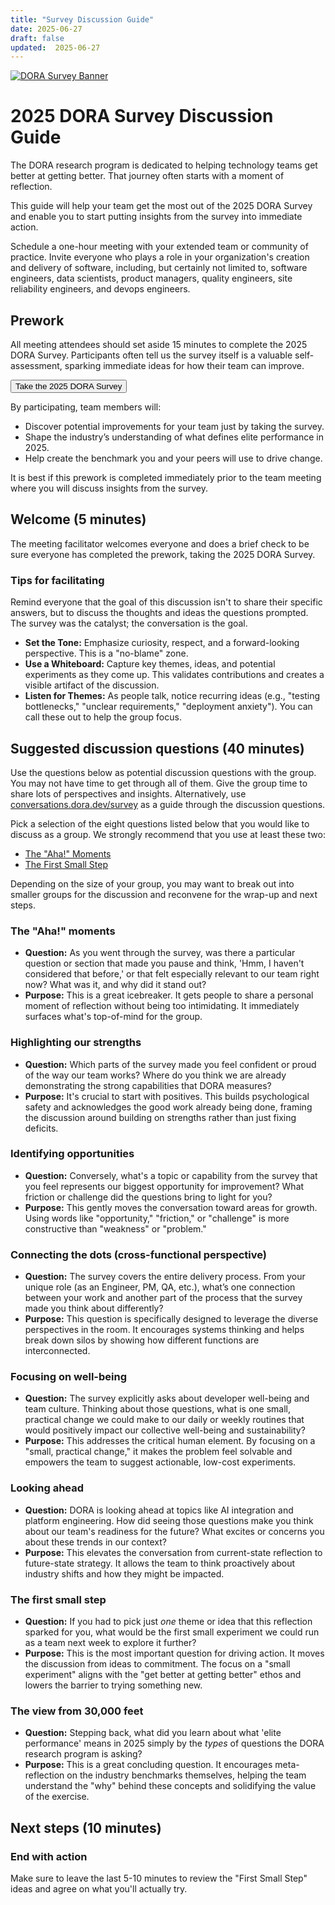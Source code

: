 ```yaml
---
title: "Survey Discussion Guide"
date: 2025-06-27
draft: false
updated:  2025-06-27
---
```


[![DORA Survey Banner](/survey/survey-banner.png)](/survey)


# 2025 DORA Survey Discussion Guide

The DORA research program is dedicated to helping technology teams get better at getting better. That journey often starts with a moment of reflection.

This guide will help your team get the most out of the 2025 DORA Survey and enable you to start putting
insights from the survey into immediate action.

Schedule a one-hour meeting with your extended team or community of practice. Invite everyone who plays a role in your organization's creation and delivery of software, including, but certainly not limited to, software engineers, data scientists, product managers, quality engineers, site reliability engineers, and devops engineers.

## Prework

All meeting attendees should set aside 15 minutes to complete the 2025 DORA Survey. Participants often tell us the survey itself is a valuable self-assessment, sparking immediate ideas for how their team can improve.

<a href="https://google.qualtrics.com/jfe/form/SV_40i28bp9qIMfNjw?source=doradotdev-survey-discussion-guide" target="_blank" rel="noopener noreferrer"><button class="secondary">Take the 2025 DORA Survey</button></a>

By participating, team members will:

* Discover potential improvements for your team just by taking the survey.
* Shape the industry’s understanding of what defines elite performance in 2025\.
* Help create the benchmark you and your peers will use to drive change.

It is best if this prework is completed immediately prior to the team meeting where you will discuss insights from the survey.

## Welcome (5 minutes)

The meeting facilitator welcomes everyone and does a brief check to be sure everyone has completed the prework, taking the 2025 DORA Survey.

### Tips for facilitating

Remind everyone that the goal of this discussion isn't to share their specific answers, but to discuss the thoughts and ideas the questions prompted. The survey was the catalyst; the conversation is the goal.

* **Set the Tone:** Emphasize curiosity, respect, and a forward-looking perspective. This is a "no-blame" zone.
* **Use a Whiteboard:** Capture key themes, ideas, and potential experiments as they come up. This validates contributions and creates a visible artifact of the discussion.
* **Listen for Themes:** As people talk, notice recurring ideas (e.g., "testing bottlenecks," "unclear requirements," "deployment anxiety"). You can call these out to help the group focus.

## Suggested discussion questions (40 minutes)

Use the questions below as potential discussion questions with the group. You may not have time to get through all of them. Give the group time to share lots of perspectives and insights. Alternatively, use [conversations.dora.dev/survey](https://conversations.dora.dev/survey) as a guide through the discussion questions.

Pick a selection of the eight questions listed below that you would like to discuss as a group. We strongly recommend that you use at least these two:

* [The "Aha\!" Moments](#the-aha-moments)
* [The First Small Step](#the-first-small-step)

Depending on the size of your group, you may want to break out into smaller groups for the discussion and reconvene for the wrap-up and next steps.

### The "Aha\!" moments

* **Question:** As you went through the survey, was there a particular question or section that made you pause and think, 'Hmm, I haven't considered that before,' or that felt especially relevant to our team right now? What was it, and why did it stand out?
* **Purpose:** This is a great icebreaker. It gets people to share a personal moment of reflection without being too intimidating. It immediately surfaces what's top-of-mind for the group.

### Highlighting our strengths

* **Question:** Which parts of the survey made you feel confident or proud of the way our team works? Where do you think we are already demonstrating the strong capabilities that DORA measures?
* **Purpose:** It's crucial to start with positives. This builds psychological safety and acknowledges the good work already being done, framing the discussion around building on strengths rather than just fixing deficits.

### Identifying opportunities

* **Question:** Conversely, what's a topic or capability from the survey that you feel represents our biggest opportunity for improvement? What friction or challenge did the questions bring to light for you?
* **Purpose:** This gently moves the conversation toward areas for growth. Using words like "opportunity," "friction," or "challenge" is more constructive than "weakness" or "problem."

### Connecting the dots (cross-functional perspective)

* **Question:** The survey covers the entire delivery process. From your unique role (as an Engineer, PM, QA, etc.), what’s one connection between your work and another part of the process that the survey made you think about differently?
* **Purpose:** This question is specifically designed to leverage the diverse perspectives in the room. It encourages systems thinking and helps break down silos by showing how different functions are interconnected.

### Focusing on well-being

* **Question:** The survey explicitly asks about developer well-being and team culture. Thinking about those questions, what is one small, practical change we could make to our daily or weekly routines that would positively impact our collective well-being and sustainability?
* **Purpose:** This addresses the critical human element. By focusing on a "small, practical change," it makes the problem feel solvable and empowers the team to suggest actionable, low-cost experiments.

### Looking ahead

* **Question:** DORA is looking ahead at topics like AI integration and platform engineering. How did seeing those questions make you think about our team's readiness for the future? What excites or concerns you about these trends in our context?
* **Purpose:** This elevates the conversation from current-state reflection to future-state strategy. It allows the team to think proactively about industry shifts and how they might be impacted.

### The first small step

* **Question:** If you had to pick just *one* theme or idea that this reflection sparked for you, what would be the first small experiment we could run as a team next week to explore it further?
* **Purpose:** This is the most important question for driving action. It moves the discussion from ideas to commitment. The focus on a "small experiment" aligns with the "get better at getting better" ethos and lowers the barrier to trying something new.

### The view from 30,000 feet

* **Question:** Stepping back, what did you learn about what 'elite performance' means in 2025 simply by the *types* of questions the DORA research program is asking?
* **Purpose:** This is a great concluding question. It encourages meta-reflection on the industry benchmarks themselves, helping the team understand the "why" behind these concepts and solidifying the value of the exercise.

## Next steps (10 minutes)

### End with action

Make sure to leave the last 5-10 minutes to review the "First Small Step" ideas and agree on what you'll actually try.
